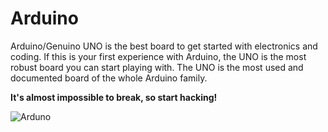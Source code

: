 # Arduino
Arduino/Genuino UNO is the best board to get started with electronics and coding. If this is your first experience with Arduino, the UNO is the most robust board you can start playing with. The UNO is the most used and documented board of the whole Arduino family.

**It's almost impossible to break, so start hacking!**

![Arduno](static/img/gadget/arduino.png)

